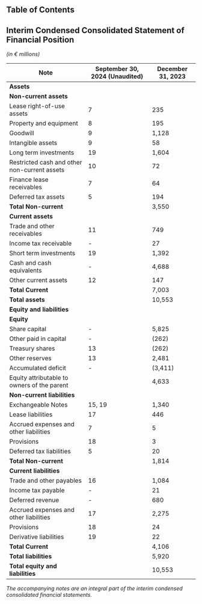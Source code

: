 ## Table of Contents

## Interim Condensed Consolidated Statement of Financial Position
*(in € millions)*

| Note | September 30, 2024 (Unaudited) | December 31, 2023 |
|------|-------------------------|-------------------|
| **Assets** |
| **Non-current assets** |
| Lease right-of-use assets | 7 | 235 | 300 |
| Property and equipment | 8 | 195 | 247 |
| Goodwill | 9 | 1,128 | 1,137 |
| Intangible assets | 9 | 58 | 84 |
| Long term investments | 19 | 1,604 | 1,215 |
| Restricted cash and other non-current assets | 10 | 72 | 75 |
| Finance lease receivables | 7 | 64 | - |
| Deferred tax assets | 5 | 194 | 28 |
| **Total Non-current** | | 3,550 | 3,086 |
| **Current assets** |
| Trade and other receivables | 11 | 749 | 858 |
| Income tax receivable | - | 27 | 20 |
| Short term investments | 19 | 1,392 | 1,100 |
| Cash and cash equivalents | - | 4,688 | 3,114 |
| Other current assets | 12 | 147 | 168 |
| **Total Current** | | 7,003 | 5,260 |
| **Total assets** | | 10,553 | 8,346 |
| **Equity and liabilities** |
| **Equity** |
| Share capital | - | 5,825 | 5,155 |
| Other paid in capital | - | (262) | (262) |
| Treasury shares | 13 | (262) | - |
| Other reserves | 13 | 2,481 | 1,812 |
| Accumulated deficit | - | (3,411) | (4,182) |
| Equity attributable to owners of the parent | | 4,633 | 2,523 |
| **Non-current liabilities** |
| Exchangeable Notes | 15, 19 | 1,340 | 1,203 |
| Lease liabilities | 17 | 446 | 493 |
| Accrued expenses and other liabilities | 7 | 5 | 26 |
| Provisions | 18 | 3 | - |
| Deferred tax liabilities | 5 | 20 | 8 |
| **Total Non-current** | | 1,814 | 1,733 |
| **Current liabilities** |
| Trade and other payables | 16 | 1,084 | 978 |
| Income tax payable | - | 21 | 12 |
| Deferred revenue | - | 680 | 622 |
| Accrued expenses and other liabilities | 17 | 2,275 | 2,440 |
| Provisions | 18 | 24 | 21 |
| Derivative liabilities | 19 | 22 | 17 |
| **Total Current** | | 4,106 | 4,090 |
| **Total liabilities** | | 5,920 | 5,823 |
| **Total equity and liabilities** | | 10,553 | 8,346 |

*The accompanying notes are an integral part of the interim condensed consolidated financial statements.*